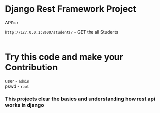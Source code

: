 # Django Rest Framework Project

API's :

`http://127.0.0.1:8000/students/` - GET the all Students<br><br>


# Try this code and make your Contribution

user - `admin`<br>
pswd - `root`


### This projects clear the basics and understanding how rest api works in django
